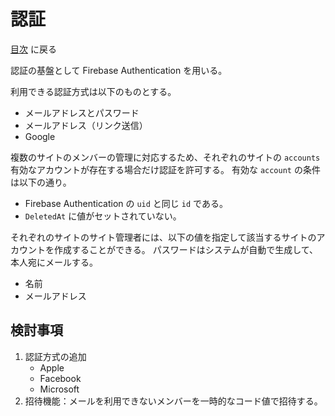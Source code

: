 # 認証

[目次](index.md) に戻る

認証の基盤として Firebase Authentication を用いる。

利用できる認証方式は以下のものとする。

- メールアドレスとパスワード
- メールアドレス（リンク送信）
- Google

複数のサイトのメンバーの管理に対応するため、それぞれのサイトの `accounts` 有効なアカウントが存在する場合だけ認証を許可する。
有効な `account` の条件は以下の通り。

- Firebase Authentication の `uid` と同じ `id` である。
- `DeletedAt` に値がセットされていない。

それぞれのサイトのサイト管理者には、以下の値を指定して該当するサイトのアカウントを作成することができる。
パスワードはシステムが自動で生成して、本人宛にメールする。

- 名前
- メールアドレス

## 検討事項

1. 認証方式の追加
    - Apple
    - Facebook
    - Microsoft
2. 招待機能：メールを利用できないメンバーを一時的なコード値で招待する。
